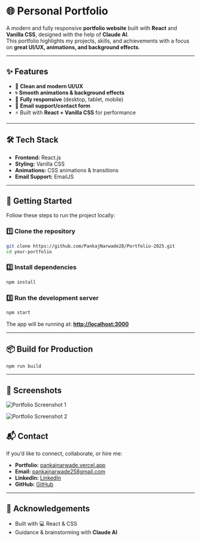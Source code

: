  
# 🌐 Personal Portfolio  

A modern and fully responsive **portfolio website** built with **React** and **Vanilla CSS**, designed with the help of **Claude AI**.  
This portfolio highlights my projects, skills, and achievements with a focus on **great UI/UX, animations, and background effects**.  

---

## ✨ Features  
- 🎨 **Clean and modern UI/UX**  
- 🌀 **Smooth animations & background effects**  
- 📱 **Fully responsive** (desktop, tablet, mobile)  
- 📧 **Email support/contact form**  
- ⚡ Built with **React + Vanilla CSS** for performance  

---

## 🛠️ Tech Stack  
- **Frontend:** React.js  
- **Styling:** Vanilla CSS  
- **Animations:** CSS animations & transitions  
- **Email Support:** EmailJS  

---

## 🚀 Getting Started  

Follow these steps to run the project locally:  

### 1️⃣ Clone the repository  
```bash
git clone https://github.com/PankajNarwade28/Portfolio-2025.git
cd your-portfolio
````

### 2️⃣ Install dependencies

```bash
npm install
```

### 3️⃣ Run the development server

```bash
npm start
```

The app will be running at: **[http://localhost:3000](http://localhost:3000)**

---

## 📦 Build for Production

```bash
npm run build
```

---

## 📸 Screenshots  

![Portfolio Screenshot 1](https://github.com/user-attachments/assets/ac01a3be-1294-4149-8557-1b40a880a989)  

![Portfolio Screenshot 2](https://github.com/user-attachments/assets/44027650-39f5-4d10-9c37-3ba62f978016)  


## 📬 Contact

If you’d like to connect, collaborate, or hire me:

* **Portfolio:** [pankajnarwade.vercel.app](https://pankajnarwade.vercel.app)
* **Email:** [pankajnarwade258gmail.com](mailto:pankajnarwade258@gmail.com)
* **LinkedIn:** [LinkedIn](https://www.linkedin.com/in/pankaj-narwade-13a053260)
* **GitHub:** [GitHub](https://github.com/PankajNarwade28)

---

## 🙌 Acknowledgements

* Built with 💻 React & CSS
* Guidance & brainstorming with **Claude AI**

```
